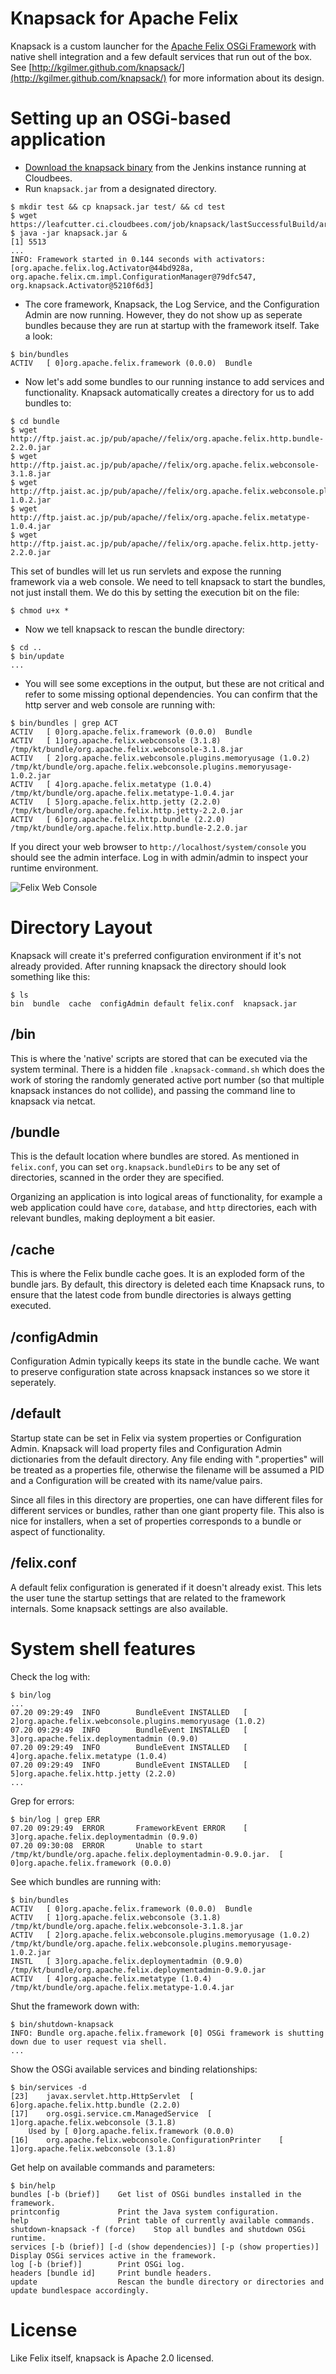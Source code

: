 
# Knapsack for Apache Felix

Knapsack is a custom launcher for the [Apache Felix OSGi Framework](http://felix.apache.org/site/index.html) with native shell integration and a few default services that run out of the box.  See [http://kgilmer.github.com/knapsack/](http://kgilmer.github.com/knapsack/) for more information about its design.

# Setting up an OSGi-based application
- [Download the knapsack binary](https://leafcutter.ci.cloudbees.com/job/knapsack/lastSuccessfulBuild/artifact/knapsack.jar) from the Jenkins instance running at Cloudbees.
- Run `knapsack.jar` from a designated directory.

```
$ mkdir test && cp knapsack.jar test/ && cd test
$ wget https://leafcutter.ci.cloudbees.com/job/knapsack/lastSuccessfulBuild/artifact/knapsack.jar
$ java -jar knapsack.jar &
[1] 5513
...
INFO: Framework started in 0.144 seconds with activators: [org.apache.felix.log.Activator@44bd928a, org.apache.felix.cm.impl.ConfigurationManager@79dfc547, org.knapsack.Activator@5210f6d3]
```
- The core framework, Knapsack, the Log Service, and the Configuration Admin are now running.  However, they do not show up as seperate bundles because they are run at startup with the framework itself.  Take a look:

```
$ bin/bundles 
ACTIV 	[ 0]org.apache.felix.framework (0.0.0) 	Bundle
```
- Now let's add some bundles to our running instance to add services and functionality.  Knapsack automatically creates a directory for us to add bundles to:

```
$ cd bundle
$ wget http://ftp.jaist.ac.jp/pub/apache//felix/org.apache.felix.http.bundle-2.2.0.jar
$ wget http://ftp.jaist.ac.jp/pub/apache//felix/org.apache.felix.webconsole-3.1.8.jar
$ wget http://ftp.jaist.ac.jp/pub/apache//felix/org.apache.felix.webconsole.plugins.memoryusage-1.0.2.jar
$ wget http://ftp.jaist.ac.jp/pub/apache//felix/org.apache.felix.metatype-1.0.4.jar
$ wget http://ftp.jaist.ac.jp/pub/apache//felix/org.apache.felix.http.jetty-2.2.0.jar
```
This set of bundles will let us run servlets and expose the running framework via a web console.  We need to tell knapsack to start the bundles, not just install them.  We do this by setting the execution bit on the file:

```
$ chmod u+x *
```

- Now we tell knapsack to rescan the bundle directory:

```
$ cd ..
$ bin/update
...
```

- You will see some exceptions in the output, but these are not critical and refer to some missing optional dependencies.  You can confirm that the http server and web console are running with:

```
$ bin/bundles | grep ACT
ACTIV 	[ 0]org.apache.felix.framework (0.0.0) 	Bundle
ACTIV 	[ 1]org.apache.felix.webconsole (3.1.8) 	/tmp/kt/bundle/org.apache.felix.webconsole-3.1.8.jar
ACTIV 	[ 2]org.apache.felix.webconsole.plugins.memoryusage (1.0.2) 	/tmp/kt/bundle/org.apache.felix.webconsole.plugins.memoryusage-1.0.2.jar
ACTIV 	[ 4]org.apache.felix.metatype (1.0.4) 	/tmp/kt/bundle/org.apache.felix.metatype-1.0.4.jar
ACTIV 	[ 5]org.apache.felix.http.jetty (2.2.0) 	/tmp/kt/bundle/org.apache.felix.http.jetty-2.2.0.jar
ACTIV 	[ 6]org.apache.felix.http.bundle (2.2.0) 	/tmp/kt/bundle/org.apache.felix.http.bundle-2.2.0.jar
```
If you direct your web browser to `http://localhost/system/console` you should see the admin interface.  Log in with admin/admin to inspect your runtime environment.

![Felix Web Console](http://kgilmer.github.com/knapsack/images/screenshot1.png)

# Directory Layout

Knapsack will create it's preferred configuration environment if it's not already provided.  After running knapsack the directory should look something like this:

```
$ ls
bin  bundle  cache  configAdmin default felix.conf  knapsack.jar
```

## /bin
This is where the 'native' scripts are stored that can be executed via the system terminal.  There is a hidden file `.knapsack-command.sh` which does the work of storing the randomly generated active port number (so that multiple knapsack instances do not collide), and passing the command line to knapsack via netcat.

## /bundle
This is the default location where bundles are stored.  As mentioned in `felix.conf`, you can set `org.knapsack.bundleDirs` to be any set of directories, scanned in the order they are specified.

Organizing an application is into logical areas of functionality, for example a web application could have `core`, `database`, and `http` directories, each with relevant bundles, making deployment a bit easier.

## /cache
This is where the Felix bundle cache goes.  It is an exploded form of the bundle jars.  By default, this directory is deleted each time Knapsack runs, to ensure that the latest code from bundle directories is always getting executed.

## /configAdmin
Configuration Admin typically keeps its state in the bundle cache.  We want to preserve configuration state across knapsack instances so we store it seperately.

## /default
Startup state can be set in Felix via system properties or Configuration Admin.  Knapsack will load property files and Configuration Admin dictionaries from the default directory.  Any file ending with ".properties" will be treated as a properties file, otherwise the filename will be assumed a PID and a Configuration will be created with its name/value pairs.

Since all files in this directory are properties, one can have different files for different services or bundles, rather than one giant property file.  This also is nice for installers, when a set of properties corresponds to a bundle or aspect of functionality.

## /felix.conf
A default felix configuration is generated if it doesn't already exist.  This lets the user tune the startup settings that are related to the framework internals.  Some knapsack settings are also available.

# System shell features

Check the log with:

```
$ bin/log 
...
07.20 09:29:49 	INFO    	BundleEvent INSTALLED 	[ 2]org.apache.felix.webconsole.plugins.memoryusage (1.0.2)
07.20 09:29:49 	INFO    	BundleEvent INSTALLED 	[ 3]org.apache.felix.deploymentadmin (0.9.0)
07.20 09:29:49 	INFO    	BundleEvent INSTALLED 	[ 4]org.apache.felix.metatype (1.0.4)
07.20 09:29:49 	INFO    	BundleEvent INSTALLED 	[ 5]org.apache.felix.http.jetty (2.2.0)
...
```

Grep for errors:

```
$ bin/log | grep ERR
07.20 09:29:49 	ERROR   	FrameworkEvent ERROR 	[ 3]org.apache.felix.deploymentadmin (0.9.0)
07.20 09:30:08 	ERROR   	Unable to start /tmp/kt/bundle/org.apache.felix.deploymentadmin-0.9.0.jar. 	[ 0]org.apache.felix.framework (0.0.0)
```

See which bundles are running with:

```
$ bin/bundles 
ACTIV 	[ 0]org.apache.felix.framework (0.0.0) 	Bundle
ACTIV 	[ 1]org.apache.felix.webconsole (3.1.8) 	/tmp/kt/bundle/org.apache.felix.webconsole-3.1.8.jar
ACTIV 	[ 2]org.apache.felix.webconsole.plugins.memoryusage (1.0.2) 	/tmp/kt/bundle/org.apache.felix.webconsole.plugins.memoryusage-1.0.2.jar
INSTL 	[ 3]org.apache.felix.deploymentadmin (0.9.0) 	/tmp/kt/bundle/org.apache.felix.deploymentadmin-0.9.0.jar
ACTIV 	[ 4]org.apache.felix.metatype (1.0.4) 	/tmp/kt/bundle/org.apache.felix.metatype-1.0.4.jar
```

Shut the framework down with:

```
$ bin/shutdown-knapsack 
INFO: Bundle org.apache.felix.framework [0] OSGi framework is shutting down due to user request via shell.
...
```

Show the OSGi available services and binding relationships:

```
$ bin/services -d
[23] 	javax.servlet.http.HttpServlet 	[ 6]org.apache.felix.http.bundle (2.2.0)
[17] 	org.osgi.service.cm.ManagedService 	[ 1]org.apache.felix.webconsole (3.1.8)
	Used by [ 0]org.apache.felix.framework (0.0.0)
[16] 	org.apache.felix.webconsole.ConfigurationPrinter 	[ 1]org.apache.felix.webconsole (3.1.8)
```

Get help on available commands and parameters:

```
$ bin/help 
bundles [-b (brief)] 	Get list of OSGi bundles installed in the framework.
printconfig          	Print the Java system configuration.
help                 	Print table of currently available commands.
shutdown-knapsack -f (force) 	Stop all bundles and shutdown OSGi runtime.
services [-b (brief)] [-d (show dependencies)] [-p (show properties)] 	Display OSGi services active in the framework.
log [-b (brief)]     	Print OSGi log.
headers [bundle id]  	Print bundle headers.
update               	Rescan the bundle directory or directories and update bundlespace accordingly.
```

# License

Like Felix itself, knapsack is Apache 2.0 licensed.